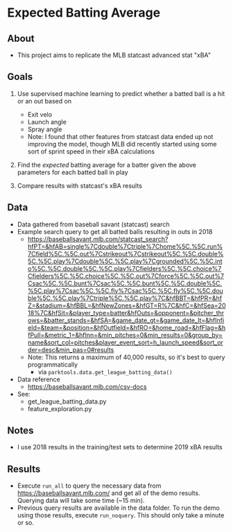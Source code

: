 # Expected Batting Average

## About

- This project aims to replicate the MLB statcast advanced stat "xBA"

## Goals

1) Use supervised machine learning to predict whether a batted ball is a hit or an out based on
    - Exit velo
    - Launch angle
    - Spray angle
    - Note: I found that other features from statcast data ended up not improving the model, though MLB did recently started using some sort of sprint speed in their xBA calculations

2) Find the *expected* batting average for a batter given the above parameters for each batted ball in play

3) Compare results with statcast's xBA results

## Data

- Data gathered from baseball savant (statcast) search
- Example search query to get all batted balls resulting in outs in 2018
    - https://baseballsavant.mlb.com/statcast_search?hfPT=&hfAB=single%7Cdouble%7Ctriple%7Chome%5C.%5C.run%7Cfield%5C.%5C.out%7Cstrikeout%7Cstrikeout%5C.%5C.double%5C.%5C.play%7Cdouble%5C.%5C.play%7Cgrounded%5C.%5C.into%5C.%5C.double%5C.%5C.play%7Cfielders%5C.%5C.choice%7Cfielders%5C.%5C.choice%5C.%5C.out%7Cforce%5C.%5C.out%7Csac%5C.%5C.bunt%7Csac%5C.%5C.bunt%5C.%5C.double%5C.%5C.play%7Csac%5C.%5C.fly%7Csac%5C.%5C.fly%5C.%5C.double%5C.%5C.play%7Ctriple%5C.%5C.play%7C&hfBBT=&hfPR=&hfZ=&stadium=&hfBBL=&hfNewZones=&hfGT=R%7C&hfC=&hfSea=2018%7C&hfSit=&player_type=batter&hfOuts=&opponent=&pitcher_throws=&batter_stands=&hfSA=&game_date_gt=&game_date_lt=&hfInfield=&team=&position=&hfOutfield=&hfRO=&home_road=&hfFlag=&hfPull=&metric_1=&hfInn=&min_pitches=0&min_results=0&group_by=name&sort_col=pitches&player_event_sort=h_launch_speed&sort_order=desc&min_pas=0#results
    - Note: This returns a maximum of 40,000 results, so it's best to query programmatically
        - via `parktools.data.get_league_batting_data()`
- Data reference
    - https://baseballsavant.mlb.com/csv-docs
- See:
    - get_league_batting_data.py
    - feature_exploration.py

## Notes

- I use 2018 results in the training/test sets to determine 2019 xBA results

## Results

- Execute `run_all` to query the necessary data from https://baseballsavant.mlb.com/ and get all of the demo results. Querying data will take some time (~15 min).
- Previous query results are available in the data folder. To run the demo using those results, execute `run_noquery`. This should only take a minute or so.

